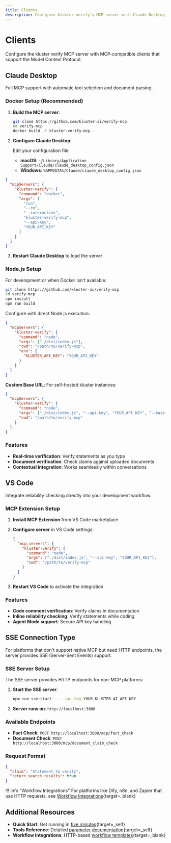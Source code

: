 ```yaml
---
title: Clients
description: Configure kluster verify's MCP server with Claude Desktop, VS Code, and other MCP-compatible platforms.
---
```


# Clients

Configure the kluster verify MCP server with MCP-compatible clients that support the Model Context Protocol.

## Claude Desktop

Full MCP support with automatic tool selection and document parsing.

### Docker Setup (Recommended)

1. **Build the MCP server**:
   ```bash
   git clone https://github.com/kluster-ai/verify-mcp
   cd verify-mcp
   docker build -t kluster-verify-mcp .
   ```

2. **Configure Claude Desktop**:
   
   Edit your configuration file:
   - **macOS**: `~/Library/Application Support/Claude/claude_desktop_config.json`
   - **Windows**: `%APPDATA%/Claude/claude_desktop_config.json`

```json
{
  "mcpServers": {
    "kluster-verify": {
      "command": "docker",
      "args": [
        "run",
        "--rm",
        "--interactive", 
        "kluster-verify-mcp",
        "--api-key",
        "YOUR_API_KEY"
      ]
    }
  }
}
```

3. **Restart Claude Desktop** to load the server

### Node.js Setup

For development or when Docker isn't available:

```bash
git clone https://github.com/kluster-ai/verify-mcp
cd verify-mcp
npm install
npm run build
```

Configure with direct Node.js execution:

```json
{
  "mcpServers": {
    "kluster-verify": {
      "command": "node",
      "args": ["./dist/index.js"],
      "cwd": "/path/to/verify-mcp",
      "env": {
        "KLUSTER_API_KEY": "YOUR_API_KEY"
      }
    }
  }
}
```

**Custom Base URL**: For self-hosted kluster instances:

```json
{
  "mcpServers": {
    "kluster-verify": {
      "command": "node", 
      "args": ["./dist/index.js", "--api-key", "YOUR_API_KEY", "--base-url", "https://your-instance.com/v1"],
      "cwd": "/path/to/verify-mcp"
    }
  }
}
```

### Features

- **Real-time verification**: Verify statements as you type
- **Document verification**: Check claims against uploaded documents  
- **Contextual integration**: Works seamlessly within conversations

## VS Code

Integrate reliability checking directly into your development workflow.

### MCP Extension Setup

1. **Install MCP Extension** from VS Code marketplace
2. **Configure server** in VS Code settings:
   ```json
   {
     "mcp.servers": {
       "kluster-verify": {
         "command": "node",
         "args": ["./dist/index.js", "--api-key", "YOUR_API_KEY"],
         "cwd": "/path/to/verify-mcp"
       }
     }
   }
   ```

3. **Restart VS Code** to activate the integration

### Features

- **Code comment verification**: Verify claims in documentation
- **Inline reliability checking**: Verify statements while coding
- **Agent Mode support**: Secure API key handling

## SSE Connection Type

For platforms that don't support native MCP but need HTTP endpoints, the server provides SSE (Server-Sent Events) support.

### SSE Server Setup

The SSE server provides HTTP endpoints for non-MCP platforms:

1. **Start the SSE server**:
   ```bash
   npm run sse:start -- --api-key YOUR_KLUSTER_AI_API_KEY
   ```

2. **Server runs on**: `http://localhost:3000`

### Available Endpoints

- **Fact Check**: `POST http://localhost:3000/mcp/fact_check`
- **Document Check**: `POST http://localhost:3000/mcp/document_claim_check`

### Request Format

```json
{
  "claim": "Statement to verify",
  "return_search_results": true
}
```

!!! info "Workflow Integrations"
    For platforms like Dify, n8n, and Zapier that use HTTP requests, see [Workflow Integrations](/get-started/verify/reliability/workflow-integrations/){target=\_blank}

## Additional Resources

- **Quick Start**: Get running in [five minutes](/get-started/mcp/self-hosted/quick-start/){target=\_self}
- **Tools Reference**: Detailed [parameter documentation](/get-started/mcp/self-hosted/tools/){target=\_self}
- **Workflow Integrations**: HTTP-based [workflow templates](/get-started/verify/reliability/workflow-integrations/){target=\_blank}